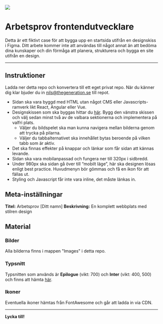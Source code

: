 [![](https://avatars.githubusercontent.com/u/10347988?s=50&v=4)](https://thegeneration.se/)

# Arbetsprov frontendutvecklare

Detta är ett fiktivt case för att bygga upp en startsida utifrån en designskiss i Figma. Ditt arbete kommer inte att användas till något annat än att bedöma dina kunskaper och din förmåga att planera, strukturera och bygga en site utifrån en design.

---

## Instruktioner

Ladda ner detta repo och konvertera till ett eget privat repo. När du känner dig klar bjuder du in nils@thegeneration.se till repot.

- Sidan ska vara byggd med HTML utan något CMS eller Javascripts-ramverk likt React, Angular eller Vue.
- Designskissen som ska byggas hittar du [här](https://www.figma.com/file/k9jUMEyiQHg3KdagmPdZ70/Arbetsprov-Frontend?type=design&node-id=2281-17219&t=xOPMT3pa3Ibw4QyY-0). Bygg den vänstra skissen och välj sedan minst två av de valbara sektionerna och implementera på valfri plats.
  - Väljer du bildspelet ska man kunna navigera mellan bilderna genom att trycka på pilarna.
  - Väljer du tabbalternativet ska innehållet bytas beroende på vilken tabb som är aktiv.
- Det ska finnas effekter på knappar och länkar som får sidan att kännas levande.
- Sidan ska vara mobilanpassad och fungera ner till 320px i sidbredd.
- Under 980px ska sidan gå över till “mobilt läge”, här ska designen
  lösas enligt best practice. Huvudmenyn bör gömmas och få en ikon för att fällas ut.
- Styling och Javascript får inte vara inline, det måste länkas in.

## Meta-inställningar

**Titel:** Arbetsprov [Ditt namn]
**Beskrivning:** En komplett webbplats med stilren design

## Material

### Bilder

Alla bilderna finns i mappen "Images" i detta repo.

### Typsnitt

Typsnitten som används är **Epilogue** (vikt: 700) och **Inter** (vikt: 400, 500) och finns att hämta [här](https://fonts.google.com/share?selection.family=Epilogue:wght@700%7CInter:wght@400;500).

### Ikoner

Eventuella ikoner hämtas från FontAwesome och går att ladda in via CDN.

---

**Lycka till!**
